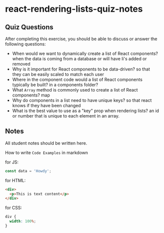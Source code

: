 # react-rendering-lists-quiz-notes

## Quiz Questions

After completing this exercise, you should be able to discuss or answer the following questions:

- When would we want to dynamically create a list of React components?
  when the data is coming from a database or will have li's added or removed
- Why is it important for React components to be data-driven?
  so that they can be easily scaled to match each user
- Where in the component code would a list of React components typically be built?
  in a components folder?
- What `Array` method is commonly used to create a list of React components?
  map
- Why do components in a list need to have unique keys?
  so that react knows if they have been changed
- What is the best value to use as a "key" prop when rendering lists?
  an id or number that is unique to each element in an array.

## Notes

All student notes should be written here.

How to write `Code Examples` in markdown

for JS:

```javascript
const data = 'Howdy';
```

for HTML:

```html
<div>
  <p>This is text content</p>
</div>
```

for CSS:

```css
div {
  width: 100%;
}
```
